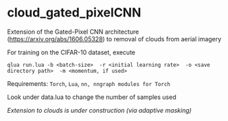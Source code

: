 # cloud_gated_pixelCNN
Extension of the Gated-Pixel CNN architecture (https://arxiv.org/abs/1606.05328) to removal of clouds from aerial imagery

For training on the CIFAR-10 dataset, execute 

```
qlua run.lua -b <batch-size>  -r <initial learning rate>  -o <save directory path>  -m <momentum, if used>
```

Requirements: 
`Torch`, `Lua`, `nn, nngraph modules for Torch`

Look under data.lua to change the number of samples used


*Extension to clouds is under construction (via adaptive masking)*

